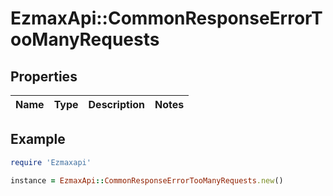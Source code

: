 # EzmaxApi::CommonResponseErrorTooManyRequests

## Properties

| Name | Type | Description | Notes |
| ---- | ---- | ----------- | ----- |

## Example

```ruby
require 'Ezmaxapi'

instance = EzmaxApi::CommonResponseErrorTooManyRequests.new()
```

